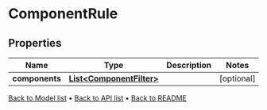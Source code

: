 

# ComponentRule


## Properties

| Name | Type | Description | Notes |
|------------ | ------------- | ------------- | -------------|
|**components** | [**List&lt;ComponentFilter&gt;**](ComponentFilter.md) |  |  [optional] |



[Back to Model list](../README.md#documentation-for-models) &#8226; [Back to API list](../README.md#documentation-for-api-endpoints) &#8226; [Back to README](../README.md)


